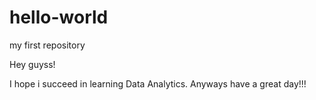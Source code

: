 # hello-world
my first repository

Hey guyss!

I hope i succeed in learning Data Analytics.
Anyways have a great day!!!

